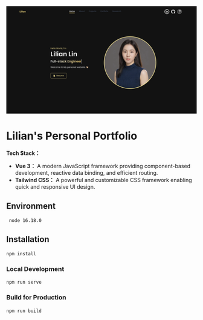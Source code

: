 

 <img src="./public/img/portfolio-portfolio_v1.png" alt="Logo" >


# Lilian's Personal Portfolio

**Tech Stack：**
- **Vue 3：** A modern JavaScript framework providing component-based development, reactive data binding, and efficient routing.
- **Tailwind CSS：** A powerful and customizable CSS framework enabling quick and responsive UI design.

## Environment
```
 node 16.18.0
```

## Installation
```
npm install
```

### Local Development
```
npm run serve
```

### Build for Production
```
npm run build
```
